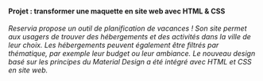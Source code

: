 #### Projet : transformer une maquette en site web avec HTML & CSS

*Reservia propose un outil de planification de vacances ! Son site permet aux usagers de trouver des hébergements et des activités dans la ville de leur choix. Les hébergements peuvent également être filtrés par thématique, par exemple leur budget ou leur ambiance. Le nouveau design basé sur les principes du Material Design a été intégré avec HTML et CSS en site web.*
